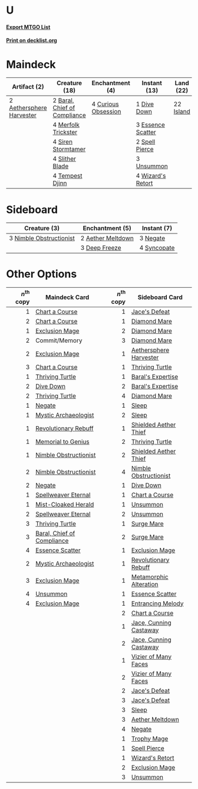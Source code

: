 # U

#### [Export MTGO List](../collection/U/U.txt)
#### [Print on decklist.org](http://decklist.org/?deckmain=2%09Aethersphere%20Harvester%0A2%09Baral,%20Chief%20of%20Compliance%0A1%09Commit/Memory%0A4%09Curious%20Obsession%0A1%09Dive%20Down%0A3%09Essence%20Scatter%0A22%09Island%0A4%09Merfolk%20Trickster%0A4%09Siren%20Stormtamer%0A4%09Slither%20Blade%0A2%09Spell%20Pierce%0A4%09Tempest%20Djinn%0A3%09Unsummon%0A4%09Wizard's%20Retort&deckside=2%09Aether%20Meltdown%0A3%09Deep%20Freeze%0A3%09Negate%0A3%09Nimble%20Obstructionist%0A4%09Syncopate)
# Maindeck

|                                           Artifact (2)                                            |                                             Creature (18)                                             |                                       Enchantment (4)                                        |                                        Instant (13)                                        |                                     Land (22)                                      |  Unknown (1)  |
|---------------------------------------------------------------------------------------------------|-------------------------------------------------------------------------------------------------------|----------------------------------------------------------------------------------------------|--------------------------------------------------------------------------------------------|------------------------------------------------------------------------------------|---------------|
|2 [Aethersphere Harvester](http://gatherer.wizards.com/Pages/Card/Details.aspx?multiverseid=423809)|2 [Baral, Chief of Compliance](http://gatherer.wizards.com/Pages/Card/Details.aspx?multiverseid=423695)|4 [Curious Obsession](http://gatherer.wizards.com/Pages/Card/Details.aspx?multiverseid=439692)|1 [Dive Down](http://gatherer.wizards.com/Pages/Card/Details.aspx?multiverseid=435205)      |22 [Island](http://gatherer.wizards.com/Pages/Card/Details.aspx?multiverseid=439602)|1 Commit/Memory|
|                                                                                                   |4 [Merfolk Trickster](http://gatherer.wizards.com/Pages/Card/Details.aspx?multiverseid=442944)         |                                                                                              |3 [Essence Scatter](http://gatherer.wizards.com/Pages/Card/Details.aspx?multiverseid=438446)|                                                                                    |               |
|                                                                                                   |4 [Siren Stormtamer](http://gatherer.wizards.com/Pages/Card/Details.aspx?multiverseid=435232)          |                                                                                              |2 [Spell Pierce](http://gatherer.wizards.com/Pages/Card/Details.aspx?multiverseid=425876)   |                                                                                    |               |
|                                                                                                   |4 [Slither Blade](http://gatherer.wizards.com/Pages/Card/Details.aspx?multiverseid=426773)             |                                                                                              |3 [Unsummon](http://gatherer.wizards.com/Pages/Card/Details.aspx?multiverseid=439355)       |                                                                                    |               |
|                                                                                                   |4 [Tempest Djinn](http://gatherer.wizards.com/Pages/Card/Details.aspx?multiverseid=442956)             |                                                                                              |4 [Wizard's Retort](http://gatherer.wizards.com/Pages/Card/Details.aspx?multiverseid=442963)|                                                                                    |               |


# Sideboard

|                                           Creature (3)                                           |                                      Enchantment (5)                                       |                                     Instant (7)                                      |
|--------------------------------------------------------------------------------------------------|--------------------------------------------------------------------------------------------|--------------------------------------------------------------------------------------|
|3 [Nimble Obstructionist](http://gatherer.wizards.com/Pages/Card/Details.aspx?multiverseid=430729)|2 [Aether Meltdown](http://gatherer.wizards.com/Pages/Card/Details.aspx?multiverseid=417609)|3 [Negate](http://gatherer.wizards.com/Pages/Card/Details.aspx?multiverseid=447135)   |
|                                                                                                  |3 [Deep Freeze](http://gatherer.wizards.com/Pages/Card/Details.aspx?multiverseid=442938)    |4 [Syncopate](http://gatherer.wizards.com/Pages/Card/Details.aspx?multiverseid=270369)|


# Other Options

|*n*<sup>th</sup> copy|                                            Maindeck Card                                            |*n*<sup>th</sup> copy|                                         Sideboard Card                                          |
|--------------------:|-----------------------------------------------------------------------------------------------------|--------------------:|-------------------------------------------------------------------------------------------------|
|                    1|[Chart a Course](http://gatherer.wizards.com/Pages/Card/Details.aspx?multiverseid=435200)            |                    1|[Jace's Defeat](http://gatherer.wizards.com/Pages/Card/Details.aspx?multiverseid=430727)         |
|                    2|[Chart a Course](http://gatherer.wizards.com/Pages/Card/Details.aspx?multiverseid=435200)            |                    1|[Diamond Mare](http://gatherer.wizards.com/Pages/Card/Details.aspx?multiverseid=447368)          |
|                    1|[Exclusion Mage](http://gatherer.wizards.com/Pages/Card/Details.aspx?multiverseid=447191)            |                    2|[Diamond Mare](http://gatherer.wizards.com/Pages/Card/Details.aspx?multiverseid=447368)          |
|                    2|Commit/Memory                                                                                        |                    3|[Diamond Mare](http://gatherer.wizards.com/Pages/Card/Details.aspx?multiverseid=447368)          |
|                    2|[Exclusion Mage](http://gatherer.wizards.com/Pages/Card/Details.aspx?multiverseid=447191)            |                    1|[Aethersphere Harvester](http://gatherer.wizards.com/Pages/Card/Details.aspx?multiverseid=423809)|
|                    3|[Chart a Course](http://gatherer.wizards.com/Pages/Card/Details.aspx?multiverseid=435200)            |                    1|[Thriving Turtle](http://gatherer.wizards.com/Pages/Card/Details.aspx?multiverseid=417639)       |
|                    1|[Thriving Turtle](http://gatherer.wizards.com/Pages/Card/Details.aspx?multiverseid=417639)           |                    1|[Baral's Expertise](http://gatherer.wizards.com/Pages/Card/Details.aspx?multiverseid=423696)     |
|                    2|[Dive Down](http://gatherer.wizards.com/Pages/Card/Details.aspx?multiverseid=435205)                 |                    2|[Baral's Expertise](http://gatherer.wizards.com/Pages/Card/Details.aspx?multiverseid=423696)     |
|                    2|[Thriving Turtle](http://gatherer.wizards.com/Pages/Card/Details.aspx?multiverseid=417639)           |                    4|[Diamond Mare](http://gatherer.wizards.com/Pages/Card/Details.aspx?multiverseid=447368)          |
|                    1|[Negate](http://gatherer.wizards.com/Pages/Card/Details.aspx?multiverseid=447135)                    |                    1|[Sleep](http://gatherer.wizards.com/Pages/Card/Details.aspx?multiverseid=405385)                 |
|                    1|[Mystic Archaeologist](http://gatherer.wizards.com/Pages/Card/Details.aspx?multiverseid=447199)      |                    2|[Sleep](http://gatherer.wizards.com/Pages/Card/Details.aspx?multiverseid=405385)                 |
|                    1|[Revolutionary Rebuff](http://gatherer.wizards.com/Pages/Card/Details.aspx?multiverseid=417634)      |                    1|[Shielded Aether Thief](http://gatherer.wizards.com/Pages/Card/Details.aspx?multiverseid=423711) |
|                    1|[Memorial to Genius](http://gatherer.wizards.com/Pages/Card/Details.aspx?multiverseid=443131)        |                    2|[Thriving Turtle](http://gatherer.wizards.com/Pages/Card/Details.aspx?multiverseid=417639)       |
|                    1|[Nimble Obstructionist](http://gatherer.wizards.com/Pages/Card/Details.aspx?multiverseid=430729)     |                    2|[Shielded Aether Thief](http://gatherer.wizards.com/Pages/Card/Details.aspx?multiverseid=423711) |
|                    2|[Nimble Obstructionist](http://gatherer.wizards.com/Pages/Card/Details.aspx?multiverseid=430729)     |                    4|[Nimble Obstructionist](http://gatherer.wizards.com/Pages/Card/Details.aspx?multiverseid=430729) |
|                    2|[Negate](http://gatherer.wizards.com/Pages/Card/Details.aspx?multiverseid=447135)                    |                    1|[Dive Down](http://gatherer.wizards.com/Pages/Card/Details.aspx?multiverseid=435205)             |
|                    1|[Spellweaver Eternal](http://gatherer.wizards.com/Pages/Card/Details.aspx?multiverseid=430735)       |                    1|[Chart a Course](http://gatherer.wizards.com/Pages/Card/Details.aspx?multiverseid=435200)        |
|                    1|[Mist-Cloaked Herald](http://gatherer.wizards.com/Pages/Card/Details.aspx?multiverseid=439700)       |                    1|[Unsummon](http://gatherer.wizards.com/Pages/Card/Details.aspx?multiverseid=439355)              |
|                    2|[Spellweaver Eternal](http://gatherer.wizards.com/Pages/Card/Details.aspx?multiverseid=430735)       |                    2|[Unsummon](http://gatherer.wizards.com/Pages/Card/Details.aspx?multiverseid=439355)              |
|                    3|[Thriving Turtle](http://gatherer.wizards.com/Pages/Card/Details.aspx?multiverseid=417639)           |                    1|[Surge Mare](http://gatherer.wizards.com/Pages/Card/Details.aspx?multiverseid=447213)            |
|                    3|[Baral, Chief of Compliance](http://gatherer.wizards.com/Pages/Card/Details.aspx?multiverseid=423695)|                    2|[Surge Mare](http://gatherer.wizards.com/Pages/Card/Details.aspx?multiverseid=447213)            |
|                    4|[Essence Scatter](http://gatherer.wizards.com/Pages/Card/Details.aspx?multiverseid=438446)           |                    1|[Exclusion Mage](http://gatherer.wizards.com/Pages/Card/Details.aspx?multiverseid=447191)        |
|                    2|[Mystic Archaeologist](http://gatherer.wizards.com/Pages/Card/Details.aspx?multiverseid=447199)      |                    1|[Revolutionary Rebuff](http://gatherer.wizards.com/Pages/Card/Details.aspx?multiverseid=417634)  |
|                    3|[Exclusion Mage](http://gatherer.wizards.com/Pages/Card/Details.aspx?multiverseid=447191)            |                    1|[Metamorphic Alteration](http://gatherer.wizards.com/Pages/Card/Details.aspx?multiverseid=447196)|
|                    4|[Unsummon](http://gatherer.wizards.com/Pages/Card/Details.aspx?multiverseid=439355)                  |                    1|[Essence Scatter](http://gatherer.wizards.com/Pages/Card/Details.aspx?multiverseid=438446)       |
|                    4|[Exclusion Mage](http://gatherer.wizards.com/Pages/Card/Details.aspx?multiverseid=447191)            |                    1|[Entrancing Melody](http://gatherer.wizards.com/Pages/Card/Details.aspx?multiverseid=435207)     |
|                     |                                                                                                     |                    2|[Chart a Course](http://gatherer.wizards.com/Pages/Card/Details.aspx?multiverseid=435200)        |
|                     |                                                                                                     |                    1|[Jace, Cunning Castaway](http://gatherer.wizards.com/Pages/Card/Details.aspx?multiverseid=435212)|
|                     |                                                                                                     |                    2|[Jace, Cunning Castaway](http://gatherer.wizards.com/Pages/Card/Details.aspx?multiverseid=435212)|
|                     |                                                                                                     |                    1|[Vizier of Many Faces](http://gatherer.wizards.com/Pages/Card/Details.aspx?multiverseid=426776)  |
|                     |                                                                                                     |                    2|[Vizier of Many Faces](http://gatherer.wizards.com/Pages/Card/Details.aspx?multiverseid=426776)  |
|                     |                                                                                                     |                    2|[Jace's Defeat](http://gatherer.wizards.com/Pages/Card/Details.aspx?multiverseid=430727)         |
|                     |                                                                                                     |                    3|[Jace's Defeat](http://gatherer.wizards.com/Pages/Card/Details.aspx?multiverseid=430727)         |
|                     |                                                                                                     |                    3|[Sleep](http://gatherer.wizards.com/Pages/Card/Details.aspx?multiverseid=405385)                 |
|                     |                                                                                                     |                    3|[Aether Meltdown](http://gatherer.wizards.com/Pages/Card/Details.aspx?multiverseid=417609)       |
|                     |                                                                                                     |                    4|[Negate](http://gatherer.wizards.com/Pages/Card/Details.aspx?multiverseid=447135)                |
|                     |                                                                                                     |                    1|[Trophy Mage](http://gatherer.wizards.com/Pages/Card/Details.aspx?multiverseid=442778)           |
|                     |                                                                                                     |                    1|[Spell Pierce](http://gatherer.wizards.com/Pages/Card/Details.aspx?multiverseid=425876)          |
|                     |                                                                                                     |                    1|[Wizard's Retort](http://gatherer.wizards.com/Pages/Card/Details.aspx?multiverseid=442963)       |
|                     |                                                                                                     |                    2|[Exclusion Mage](http://gatherer.wizards.com/Pages/Card/Details.aspx?multiverseid=447191)        |
|                     |                                                                                                     |                    3|[Unsummon](http://gatherer.wizards.com/Pages/Card/Details.aspx?multiverseid=439355)              |

